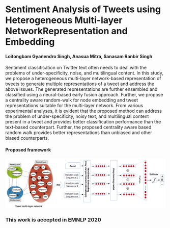 <h1>Sentiment Analysis of Tweets using Heterogeneous Multi-layer NetworkRepresentation and Embedding</h1>

<h4>Loitongbam Gyanendro Singh, Anasua Mitra, Sanasam Ranbir Singh</h4>

<p>
Sentiment classification on Twitter text often needs to deal with the problems of under-specificity, noise, and multilingual content.
In this study, we propose a heterogeneous multi-layer network-based representation of tweets to generate multiple representations of a tweet and address the above issues. The generated representations are further ensembled and classified using a neural-based early fusion approach. Further, we propose a centrality aware random-walk for node embedding and tweet representations suitable for the multi-layer network.
From various experimental analyses, it is evident that the proposed method can address the problem of under-specificity, noisy text, and multilingual content present in a tweet and provides better classification performance than the text-based counterpart.
Further, the proposed centrality aware based random walk provides better representations than unbiased and other biased counterparts. 
</p>
<h4>Proposed framework</h4>
<img src="https://github.com/gloitongbam/SA_Hetero_Net/blob/master/ensemble_new.png" alt="Framework">
<br>
<h3>This work is accepted in EMNLP 2020</h3>
